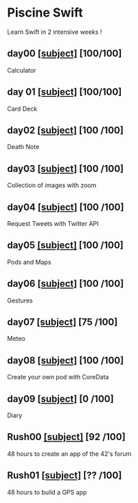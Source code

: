 # Piscine Swift
Learn Swift in 2 intensive weeks !

## day00 [[subject]]() [100/100]

Calculator

## day 01 [[subject]]() [100/100]

Card Deck

## day02 [[subject]]() [100 /100]

Death Note

## day03 [[subject]]() [100 /100]

Collection of images with zoom

## day04 [[subject]]() [100 /100]

Request Tweets with Twitter API

## day05 [[subject]]() [100 /100]

Pods and Maps

## day06 [[subject]]() [100 /100]

Gestures

## day07 [[subject]]() [75 /100]

Meteo

## day08 [[subject]]() [100 /100]

Create your own pod with CoreData

## day09 [[subject]]() [0 /100]

Diary

## Rush00 [[subject]]() [92 /100]

48 hours to create an app of the 42's forum

## Rush01 [[subject]]() [?? /100]

48 hours to build a GPS app
